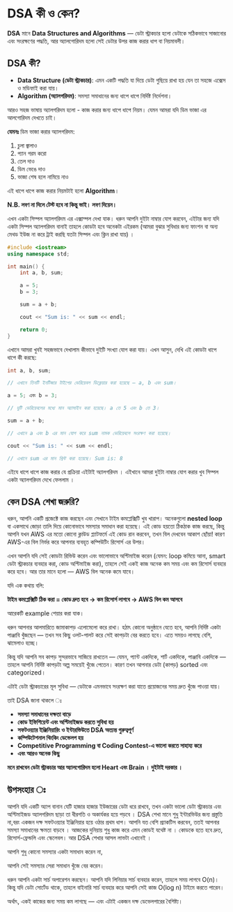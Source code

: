 # DSA কী ও কেন?

**DSA** মানে **Data Structures and Algorithms** — ডেটা স্ট্রাকচার হলো ডেটাকে সঠিকভাবে সাজানোর এবং সংরক্ষণের পদ্ধতি, আর অ্যালগোরিদম হলো সেই ডেটার উপর কাজ করার ধাপ বা নিয়মাবলী।

## DSA কী?

- **Data Structure (ডেটা স্ট্রাকচার)**: এমন একটি পদ্ধতি যা দিয়ে ডেটা গুছিয়ে রাখা হয় যেন তা সহজে এক্সেস ও মডিফাই করা যায়।
- **Algorithm (অ্যালগরিদম)**: সমস্যা সমাধানের জন্য ধাপে ধাপে নির্দিষ্ট নির্দেশনা।

আরও সহজ ভাষায় অ্যালগরিদম হলো - কাজ করার জন্য ধাপে ধাপে নিয়ম।
যেমন আমরা যদি ডিম ভাজা এর আলগোরিদম দেখতে চাই।

**যেমনঃ**
ডিম ভাজা করার অ্যালগরিদম:

1. চুলা জ্বালাও  
2. প্যান গরম করো  
3. তেল দাও  
4. ডিম ভেঙে দাও  
5. ভাজা শেষ হলে নামিয়ে নাও

এই ধাপে ধাপে কাজ করার নিয়মটাই হলো **Algorithm**।

**N.B. লবণ না দিলে টেস্ট হবে না কিন্তু ভাই। লবণ দিয়েন।**

এখন একটা সিম্পল অ্যালগরিদম এর এক্সাম্পল দেখা যাক। ধরুন আপনি দুইটা নাম্বার যোগ করবেন, এইটার জন্য যদি
একটা সিম্পল অ্যালগরিদম বানাই তাহলে কোডটা হবে অনেকটা এইরকম (আমরা বুঝার সুবিধার জন্য ফাংশন বা অন্য মেথড ইউজ না করে ট্রাই করছি যতটা সিম্পল এবং ক্লিন রাখা যায়) ।


```cpp
#include <iostream>
using namespace std;

int main() {
    int a, b, sum;

    a = 5;
    b = 3;

    sum = a + b;

    cout << "Sum is: " << sum << endl;

    return 0;
}
```

এখানে আমরা খুবই সহজভাবে দেখালাম কীভাবে দুইটি সংখ্যা যোগ করা যায়। এখন আসুন, দেখি এই কোডটা ধাপে ধাপে কী করছে:

```cpp
int a, b, sum;

// এখানে তিনটি ইনটিজার টাইপের ভেরিয়েবল ডিক্লেয়ার করা হয়েছে – a, b এবং sum।

```

```cpp
a = 5; এবং b = 3;

// দুটি ভেরিয়েবলের মধ্যে মান অ্যাসাইন করা হয়েছে। a তে 5 এবং b তে 3।
```
```cpp
sum = a + b;

// এখানে a এবং b এর মান যোগ করে sum নামক ভেরিয়েবলে সংরক্ষণ করা হয়েছে।

```
```cpp
cout << "Sum is: " << sum << endl;

// এখানে sum এর মান প্রিন্ট করা হয়েছে। Sum is: 8

```

এইযে ধাপে ধাপে কাজ করার যে প্রক্রিয়া এইটাই অ্যালগরিদম । এইখানে আমরা দুইটা নাম্বার যোগ করার খুব সিম্পল একটা অ্যালগরিদম দেখে ফেললাম ।

## কেন DSA শেখা জরুরি?

ধরুন, আপনি একটি প্রজেক্টে কাজ করছেন এবং সেখানে টাইম কমপ্লেক্সিটি খুব খারাপ। অনেকগুলো **nested loop** বা একসাথে জোড়া তালি দিয়ে কোনোভাবে সমস্যার সমাধান করা হয়েছে। এই কোড হয়তো ঠিকঠাক কাজ করছে, কিন্তু আপনি যখন AWS এর মতো কোনো ক্লাউড প্ল্যাটফর্মে এই কোড রান করবেন, তখন বিল দেখবেন আকাশ ছোঁয়া! কারণ AWS-এর বিল নির্ভর করে আপনার ব্যবহৃত কম্পিউটিং রিসোর্স এর উপর।

এখন আপনি যদি সেই কোডটা রিভিউ করেন এবং ভালোভাবে অপ্টিমাইজ করেন (যেমন: loop কমিয়ে আনা, smart ডেটা স্ট্রাকচার ব্যবহার করা, কোড অপ্টিমাইজ করা), তাহলে সেই একই কাজ অনেক কম সময় এবং কম রিসোর্স ব্যবহার করে হবে। আর তার মানে হলো — AWS বিল অনেক কমে যাবে।

যদি এক কথায় বলি:

**টাইম কমপ্লেক্সিটি ঠিক করা = কোড দ্রুত হবে → কম রিসোর্স লাগবে → AWS বিল কম আসবে**

আরেকটি example শেয়ার করা যাক।

ধরুন আপনার আলমারিতে জামাকাপড় এলোমেলো করে রাখা। হঠাৎ কোনো অনুষ্ঠানে যেতে হবে, আপনি নির্দিষ্ট একটা পাঞ্জাবি খুঁজছেন — তখন সব কিছু ওলট-পালট করে সেই কাপড়টা বের করতে হবে। এতে সময়ও লাগছে বেশি, ঝামেলাও হচ্ছে।

কিন্তু যদি আপনি সব কাপড় সুন্দরভাবে সাজিয়ে রাখতেন — যেমন, প্যান্ট একদিকে, শার্ট একদিকে, পাঞ্জাবি একদিকে — তাহলে আপনি নির্দিষ্ট কাপড়টা অল্প সময়েই খুঁজে পেতেন। কারণ তখন আপনার ডেটা (কাপড়) sorted এবং categorized।

এটাই ডেটা স্ট্রাকচারের মূল সুবিধা — ডেটাকে এমনভাবে সংরক্ষণ করা যাতে প্রয়োজনের সময় দ্রুত খুঁজে পাওয়া যায়।

তাই DSA জানা থাকলে ঃ 

- **সমস্যা সমাধানের দক্ষতা বাড়ে**
- **কোড ইফিশিয়েন্ট এবং অপ্টিমাইজড করতে সুবিধা হয়**
- **সফটওয়্যার ইঞ্জিনিয়ারিং ও ইন্টারভিউতে DSA অত্যন্ত গুরুত্বপূর্ণ**
- **কম্পিউটেশনাল থিংকিং ডেভেলপ হয়**
- **Competitive Programming বা Coding Contest-এ ভালো করতে সাহায্য করে**
- **এবং আরও অনেক কিছু**

**মনে রাখবেন ডেটা স্ট্রাকচার আর অ্যালগোরিদম হলো Heart এবং Brain । দুইটাই দরকার ।**

## উপসংহার ঃ
আপনি যদি একটি অ্যাপ বানান যেটি হাজার হাজার ইউজারের ডেটা ধরে রাখবে, তখন একটা ভালো ডেটা স্ট্রাকচার এবং অপ্টিমাইজড অ্যালগরিদম ছাড়া তা ধীরগতি ও অকার্যকর হয়ে পড়বে । DSA শেখা মানে শুধু ইন্টারভিউর জন্য প্রস্তুতি না,বরং একজন দক্ষ সফটওয়্যার ইঞ্জিনিয়ার হয়ে ওঠার প্রথম ধাপ। আপনি যত বেশি প্র্যাকটিস করবেন, ততই আপনার সমস্যা সমাধানের ক্ষমতা বাড়বে । আজকের দুনিয়ায় শুধু কাজ করে এমন কোডই যথেষ্ট না । কোডকে হতে হবে দ্রুত, রিসোর্স-ফ্রেন্ডলি এবং স্কেলেবল। আর DSA শেখার আসল লাভটা এখানেই ।

আপনি শুধু কোনো সমস্যার একটা সমাধান করেন না,

আপনি সেই সমস্যার সেরা সমাধান খুঁজে বের করেন।

ধরুন আপনি একটা সার্চ অপারেশন করছেন।
আপনি যদি লিনিয়ার সার্চ ব্যবহার করেন, তাহলে সময় লাগবে O(n)।
কিন্তু যদি ডেটা সোর্টেড থাকে, তাহলে বাইনারি সার্চ ব্যবহার করে আপনি সেই কাজ O(log n) টাইমে করতে পারেন।

অর্থাৎ, একই কাজের জন্য সময় কম লাগছে — এবং এটাই একজন দক্ষ ডেভেলপারের বৈশিষ্ট্য।
